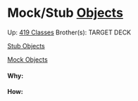 # Mock/Stub [Objects](objects)

Up: [419 Classes](419_classes)
Brother(s):
TARGET DECK

[Stub Objects](stub_objects)

[Mock Objects](mock_objects)



































#### Why:
#### How:









